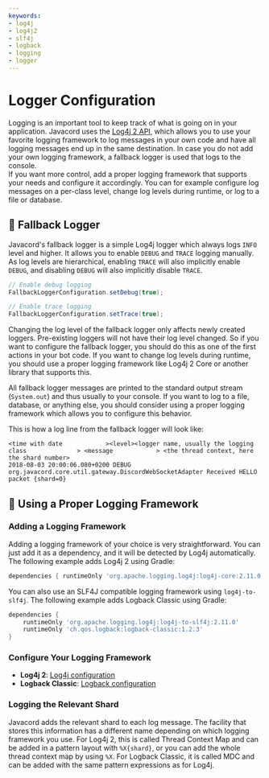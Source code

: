 ```yaml
---
keywords:
- log4j
- log4j2
- slf4j
- logback
- logging
- logger
---
```


# Logger Configuration

Logging is an important tool to keep track of what is going on in your application. Javacord uses the [Log4j 2 API](https://logging.apache.org/log4j/2.x/manual/api.html), which allows you to use your favorite logging framework to log messages in your own code and have all logging messages end up in the same destination. In case you do not add your own logging framework, a fallback logger is used that logs to the console.  
If you want more control, add a proper logging framework that supports your needs and configure it accordingly. You can for example configure log messages on a per-class level, change log levels during runtime, or log to a file or database.

## :2nd_place_medal: Fallback Logger

Javacord's fallback logger is a simple Log4j logger which always logs `INFO` level and higher. It allows you to enable `DEBUG` and `TRACE` logging manually. As log levels are hierarchical, enabling `TRACE` will also implicitly enable `DEBUG`, and disabling `DEBUG` will also implicitly disable `TRACE`.

```java
// Enable debug logging
FallbackLoggerConfiguration.setDebug(true);

// Enable trace logging
FallbackLoggerConfiguration.setTrace(true);
```

Changing the log level of the fallback logger only affects newly created loggers. Pre-existing loggers will not have their log level changed. So if you want to configure the fallback logger, you should do this as one of the first actions in your bot code. If you want to change log levels during runtime, you should use a proper logging framework like Log4j 2 Core or another library that supports this.

All fallback logger messages are printed to the standard output stream (`System.out`) and thus usually to your console. If you want to log to a file, database, or anything else, you should consider using a proper logging framework which allows you to configure this behavior.

This is how a log line from the fallback logger will look like:

```log
<time with date            ><level><logger name, usually the logging class              > <message            > <the thread context, here the shard number>
2018-08-03 20:00:06.080+0200 DEBUG org.javacord.core.util.gateway.DiscordWebSocketAdapter Received HELLO packet {shard=0}
```

## :1st_place_medal: Using a Proper Logging Framework

### Adding a Logging Framework

Adding a logging framework of your choice is very straightforward. You can just add it as a dependency, and it will be detected by Log4j automatically. The following example adds Log4j 2 using Gradle:

```groovy
dependencies { runtimeOnly 'org.apache.logging.log4j:log4j-core:2.11.0' }
```

You can also use an SLF4J compatible logging framework using `log4j-to-slf4j`. The following example adds Logback Classic using Gradle:

```groovy
dependencies {
    runtimeOnly 'org.apache.logging.log4j:log4j-to-slf4j:2.11.0'
    runtimeOnly 'ch.qos.logback:logback-classic:1.2.3'
}
```

### Configure Your Logging Framework

* **Log4j 2**: [Log4j configuration](https://logging.apache.org/log4j/2.x/manual/configuration.html)
* **Logback Classic**: [Logback configuration](https://logback.qos.ch/manual/configuration.html)

### Logging the Relevant Shard

Javacord adds the relevant shard to each log message. The facility that stores this information has a different name depending on which logging framework you use. For Log4j 2, this is called Thread Context Map and can be added in a pattern layout with `%X{shard}`, or you can add the whole thread context map by using `%X`. For Logback Classic, it is called MDC and can be added with the same pattern expressions as for Log4j.
